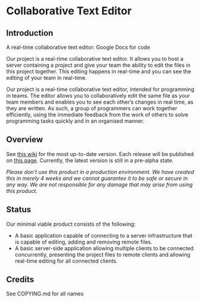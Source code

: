 # Collaborative Text Editor
## Introduction
A real-time collaborative text editor: Google Docs for code

Our project is a real-time collaborative text editor.
 It allows you to host a server containing a project and give your team the ability to edit the files in this project together.
This editing happens in real-time and you can see the editing of your team in real-time.

Our project is a real-time collaborative text editor, intended for programming in teams. The editor allows you to collaboratively edit the same file as your team members and enables you to see each other’s changes in real time, as they are written. As such, a group of programmers can work together efficiently, using the immediate feedback from the work of others to solve programming tasks quickly and in an organised manner.


## Overview

See [this wiki](https://github.com/psedit/cte/wiki) for the most up-to-date version.
Each release will be published on [this page](https://github.com/psedit/cte/releases).
Currently, the latest version is still in a pre-alpha state.

*Please don't use this product in a production environment. We have created this in merely 4 weeks and we cannot guarantee it to be safe or secure in any way. We are not responsible for any damage that may arise from using this product.*

## Status

Our minimal viable product consists of the following:
* A basic application capable of connecting to a server infrastructure that is capable of editing, adding and removing remote files.
* A basic server-side application allowing multiple clients to be connected concurrently, presenting the project files to remote clients and allowing real-time editing for all connected clients.

## Credits

See COPYING.md for all names
